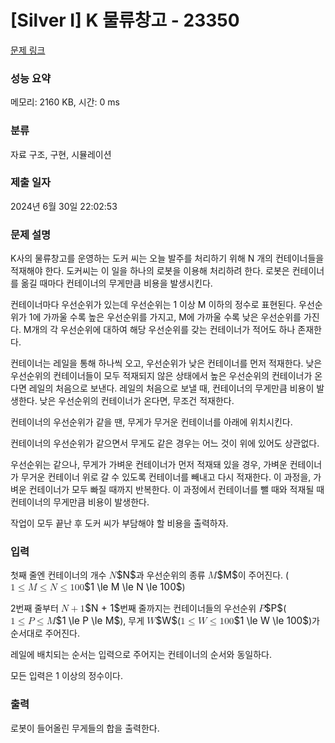 # [Silver I] K 물류창고 - 23350 

[문제 링크](https://www.acmicpc.net/problem/23350) 

### 성능 요약

메모리: 2160 KB, 시간: 0 ms

### 분류

자료 구조, 구현, 시뮬레이션

### 제출 일자

2024년 6월 30일 22:02:53

### 문제 설명

<p>K사의 물류창고를 운영하는 도커 씨는 오늘 발주를 처리하기 위해 N 개의 컨테이너들을 적재해야 한다. 도커씨는 이 일을 하나의 로봇을 이용해 처리하려 한다. 로봇은 컨테이너를 옮길 때마다 컨테이너의 무게만큼 비용을 발생시킨다.</p>

<p>컨테이너마다 우선순위가 있는데 우선순위는 1 이상 M 이하의 정수로 표현된다. 우선순위가 1에 가까울 수록 높은 우선순위를 가지고, M에 가까울 수록 낮은 우선순위를 가진다. M개의 각 우선순위에 대하여 해당 우선순위를 갖는 컨테이너가 적어도 하나 존재한다.</p>

<p>컨테이너는 레일을 통해 하나씩 오고, 우선순위가 낮은 컨테이너를 먼저 적재한다. 낮은 우선순위의 컨테이너들이 모두 적재되지 않은 상태에서 높은 우선순위의 컨테이너가 온다면 레일의 처음으로 보낸다. 레일의 처음으로 보낼 때, 컨테이너의 무게만큼 비용이 발생한다. 낮은 우선순위의 컨테이너가 온다면, 무조건 적재한다.</p>

<p>컨테이너의 우선순위가 같을 땐, 무게가 무거운 컨테이너를 아래에 위치시킨다.</p>

<p>컨테이너의 우선순위가 같으면서 무게도 같은 경우는 어느 것이 위에 있어도 상관없다.</p>

<p>우선순위는 같으나, 무게가 가벼운 컨테이너가 먼저 적재돼 있을 경우, 가벼운 컨테이너가 무거운 컨테이너 위로 갈 수 있도록 컨테이너를 빼내고 다시 적재한다. 이 과정을, 가벼운 컨테이너가 모두 빠질 때까지 반복한다. 이 과정에서 컨테이너를 뺄 때와 적재될 때 컨테이너의 무게만큼 비용이 발생한다.</p>

<p>작업이 모두 끝난 후 도커 씨가 부담해야 할 비용을 출력하자.</p>

### 입력 

 <p>첫째 줄엔 컨테이너의 개수 <mjx-container class="MathJax" jax="CHTML" style="font-size: 109%; position: relative;"><mjx-math class="MJX-TEX" aria-hidden="true"><mjx-mi class="mjx-i"><mjx-c class="mjx-c1D441 TEX-I"></mjx-c></mjx-mi></mjx-math><mjx-assistive-mml unselectable="on" display="inline"><math xmlns="http://www.w3.org/1998/Math/MathML"><mi>N</mi></math></mjx-assistive-mml><span aria-hidden="true" class="no-mathjax mjx-copytext">$N$</span></mjx-container>과 우선순위의 종류 <mjx-container class="MathJax" jax="CHTML" style="font-size: 109%; position: relative;"><mjx-math class="MJX-TEX" aria-hidden="true"><mjx-mi class="mjx-i"><mjx-c class="mjx-c1D440 TEX-I"></mjx-c></mjx-mi></mjx-math><mjx-assistive-mml unselectable="on" display="inline"><math xmlns="http://www.w3.org/1998/Math/MathML"><mi>M</mi></math></mjx-assistive-mml><span aria-hidden="true" class="no-mathjax mjx-copytext">$M$</span></mjx-container>이 주어진다. (<mjx-container class="MathJax" jax="CHTML" style="font-size: 109%; position: relative;"><mjx-math class="MJX-TEX" aria-hidden="true"><mjx-mn class="mjx-n"><mjx-c class="mjx-c31"></mjx-c></mjx-mn><mjx-mo class="mjx-n" space="4"><mjx-c class="mjx-c2264"></mjx-c></mjx-mo><mjx-mi class="mjx-i" space="4"><mjx-c class="mjx-c1D440 TEX-I"></mjx-c></mjx-mi><mjx-mo class="mjx-n" space="4"><mjx-c class="mjx-c2264"></mjx-c></mjx-mo><mjx-mi class="mjx-i" space="4"><mjx-c class="mjx-c1D441 TEX-I"></mjx-c></mjx-mi><mjx-mo class="mjx-n" space="4"><mjx-c class="mjx-c2264"></mjx-c></mjx-mo><mjx-mn class="mjx-n" space="4"><mjx-c class="mjx-c31"></mjx-c><mjx-c class="mjx-c30"></mjx-c><mjx-c class="mjx-c30"></mjx-c></mjx-mn></mjx-math><mjx-assistive-mml unselectable="on" display="inline"><math xmlns="http://www.w3.org/1998/Math/MathML"><mn>1</mn><mo>≤</mo><mi>M</mi><mo>≤</mo><mi>N</mi><mo>≤</mo><mn>100</mn></math></mjx-assistive-mml><span aria-hidden="true" class="no-mathjax mjx-copytext">$1 \le M \le N \le 100$</span></mjx-container>)</p>

<p>2번째 줄부터 <mjx-container class="MathJax" jax="CHTML" style="font-size: 109%; position: relative;"><mjx-math class="MJX-TEX" aria-hidden="true"><mjx-mi class="mjx-i"><mjx-c class="mjx-c1D441 TEX-I"></mjx-c></mjx-mi><mjx-mo class="mjx-n" space="3"><mjx-c class="mjx-c2B"></mjx-c></mjx-mo><mjx-mn class="mjx-n" space="3"><mjx-c class="mjx-c31"></mjx-c></mjx-mn></mjx-math><mjx-assistive-mml unselectable="on" display="inline"><math xmlns="http://www.w3.org/1998/Math/MathML"><mi>N</mi><mo>+</mo><mn>1</mn></math></mjx-assistive-mml><span aria-hidden="true" class="no-mathjax mjx-copytext">$N + 1$</span></mjx-container>번째 줄까지는 컨테이너들의 우선순위 <mjx-container class="MathJax" jax="CHTML" style="font-size: 109%; position: relative;"><mjx-math class="MJX-TEX" aria-hidden="true"><mjx-mi class="mjx-i"><mjx-c class="mjx-c1D443 TEX-I"></mjx-c></mjx-mi></mjx-math><mjx-assistive-mml unselectable="on" display="inline"><math xmlns="http://www.w3.org/1998/Math/MathML"><mi>P</mi></math></mjx-assistive-mml><span aria-hidden="true" class="no-mathjax mjx-copytext">$P$</span></mjx-container>(<mjx-container class="MathJax" jax="CHTML" style="font-size: 109%; position: relative;"><mjx-math class="MJX-TEX" aria-hidden="true"><mjx-mn class="mjx-n"><mjx-c class="mjx-c31"></mjx-c></mjx-mn><mjx-mo class="mjx-n" space="4"><mjx-c class="mjx-c2264"></mjx-c></mjx-mo><mjx-mi class="mjx-i" space="4"><mjx-c class="mjx-c1D443 TEX-I"></mjx-c></mjx-mi><mjx-mo class="mjx-n" space="4"><mjx-c class="mjx-c2264"></mjx-c></mjx-mo><mjx-mi class="mjx-i" space="4"><mjx-c class="mjx-c1D440 TEX-I"></mjx-c></mjx-mi></mjx-math><mjx-assistive-mml unselectable="on" display="inline"><math xmlns="http://www.w3.org/1998/Math/MathML"><mn>1</mn><mo>≤</mo><mi>P</mi><mo>≤</mo><mi>M</mi></math></mjx-assistive-mml><span aria-hidden="true" class="no-mathjax mjx-copytext">$1 \le P \le M$</span></mjx-container>), 무게 <mjx-container class="MathJax" jax="CHTML" style="font-size: 109%; position: relative;"><mjx-math class="MJX-TEX" aria-hidden="true"><mjx-mi class="mjx-i"><mjx-c class="mjx-c1D44A TEX-I"></mjx-c></mjx-mi></mjx-math><mjx-assistive-mml unselectable="on" display="inline"><math xmlns="http://www.w3.org/1998/Math/MathML"><mi>W</mi></math></mjx-assistive-mml><span aria-hidden="true" class="no-mathjax mjx-copytext">$W$</span></mjx-container>(<mjx-container class="MathJax" jax="CHTML" style="font-size: 109%; position: relative;"><mjx-math class="MJX-TEX" aria-hidden="true"><mjx-mn class="mjx-n"><mjx-c class="mjx-c31"></mjx-c></mjx-mn><mjx-mo class="mjx-n" space="4"><mjx-c class="mjx-c2264"></mjx-c></mjx-mo><mjx-mi class="mjx-i" space="4"><mjx-c class="mjx-c1D44A TEX-I"></mjx-c></mjx-mi><mjx-mo class="mjx-n" space="4"><mjx-c class="mjx-c2264"></mjx-c></mjx-mo><mjx-mn class="mjx-n" space="4"><mjx-c class="mjx-c31"></mjx-c><mjx-c class="mjx-c30"></mjx-c><mjx-c class="mjx-c30"></mjx-c></mjx-mn></mjx-math><mjx-assistive-mml unselectable="on" display="inline"><math xmlns="http://www.w3.org/1998/Math/MathML"><mn>1</mn><mo>≤</mo><mi>W</mi><mo>≤</mo><mn>100</mn></math></mjx-assistive-mml><span aria-hidden="true" class="no-mathjax mjx-copytext">$1 \le W \le 100$</span></mjx-container>)가 순서대로 주어진다.</p>

<p>레일에 배치되는 순서는 입력으로 주어지는 컨테이너의 순서와 동일하다.</p>

<p>모든 입력은 1 이상의 정수이다.</p>

### 출력 

 <p>로봇이 들어올린 무게들의 합을 출력한다.</p>

